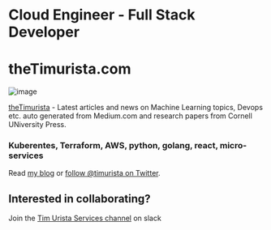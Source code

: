 # Cloud Engineer - Full Stack Developer

# theTimurista.com
![image](https://user-images.githubusercontent.com/4718607/158083098-7afba388-f32e-4101-9481-35760691ba07.png)

[theTimurista](https://thetimurista.com) - Latest articles and news on Machine Learning topics, Devops etc. auto generated from Medium.com and research papers from Cornell UNiversity Press.

### Kuberentes, Terraform, AWS, python, golang, react, micro-services

Read [my blog](https://medium.com/@timothy.urista) or [follow @timurista on Twitter](https://twitter.com/timurista).

## Interested in collaborating?
Join the [Tim Urista Services channel](https://join.slack.com/t/newworkspace-dhj1079/shared_invite/zt-fu34g3qq-LSo7lCpSX2R2ToAuGp2cEA) on slack
